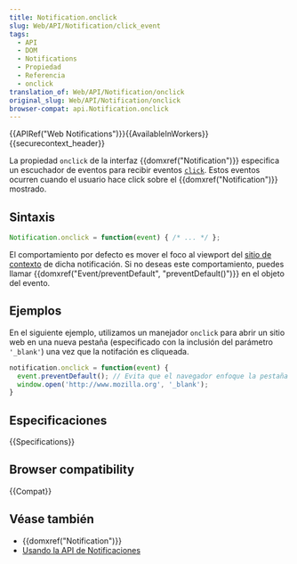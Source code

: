 ```yaml
---
title: Notification.onclick
slug: Web/API/Notification/click_event
tags:
  - API
  - DOM
  - Notifications
  - Propiedad
  - Referencia
  - onclick
translation_of: Web/API/Notification/onclick
original_slug: Web/API/Notification/onclick
browser-compat: api.Notification.onclick
---
```


{{APIRef("Web Notifications")}}{{AvailableInWorkers}}{{securecontext_header}}

La propiedad `onclick` de la interfaz {{domxref("Notification")}} especifica un escuchador de eventos para recibir eventos [`click`](/es/docs/Web/Reference/Events/click). Estos eventos ocurren cuando el usuario hace click sobre el {{domxref("Notification")}} mostrado.

## Sintaxis

```js
Notification.onclick = function(event) { /* ... */ };
```

El comportamiento por defecto es mover el foco al viewport del [sitio de contexto](https://html.spec.whatwg.org/multipage/browsers.html#browsing-context) de dicha notificación. Si no deseas este comportamiento, puedes llamar {{domxref("Event/preventDefault",
  "preventDefault()")}} en el objeto del evento.

## Ejemplos

En el siguiente ejemplo, utilizamos un manejador `onclick` para abrir un sitio web en una nueva pestaña (especificado con la inclusión del parámetro `'_blank'`) una vez que la notifación es cliqueada.

```js
notification.onclick = function(event) {
  event.preventDefault(); // Evita que el navegador enfoque la pestaña del Notification
  window.open('http://www.mozilla.org', '_blank');
}
```

## Especificaciones

{{Specifications}}

## Browser compatibility

{{Compat}}

## Véase también

- {{domxref("Notification")}}
- [Usando la API de Notificaciones](/es/docs/Web/API/Notifications_API/Using_the_Notifications_API)
